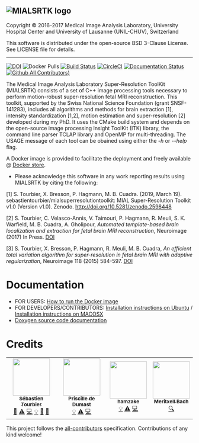 ![MIALSRTK logo](https://cloud.githubusercontent.com/assets/22279770/24004342/5e78836a-0a66-11e7-8b7d-058961cfe8e8.png)
---

Copyright © 2016-2017 Medical Image Analysis Laboratory, University Hospital Center and University of Lausanne (UNIL-CHUV), Switzerland 

This software is distributed under the open-source BSD 3-Clause License. See LICENSE file for details.

---
[![DOI](https://zenodo.org/badge/85210898.svg)](https://zenodo.org/badge/latestdoi/85210898) ![Docker Pulls](https://img.shields.io/docker/pulls/sebastientourbier/mialsuperresolutiontoolkit) [![Build Status](https://travis-ci.com/Medical-Image-Analysis-Laboratory/mialsuperresolutiontoolkit.svg?branch=master)](https://travis-ci.com/Medical-Image-Analysis-Laboratory/mialsuperresolutiontoolkit) [![CircleCI](https://circleci.com/gh/Medical-Image-Analysis-Laboratory/mialsuperresolutiontoolkit.svg?style=shield)](https://app.circleci.com/pipelines/github/Medical-Image-Analysis-Laboratory/mialsuperresolutiontoolkit) [![Documentation Status](https://readthedocs.org/projects/mialsrtk/badge/?version=latest)](https://mialsrtk.readthedocs.io/en/latest/?badge=latest) [![Github All Contributors](https://img.shields.io/github/all-contributors/Medical-Image-Analysis-Laboratory/mialsuperresolutiontoolkit))](#credits-) 

   
The Medical Image Analysis Laboratory Super-Resolution ToolKit (MIALSRTK) consists of a set of C++ image processing tools necessary to perform motion-robust super-resolution fetal MRI reconstruction. This toolkit, supported by the Swiss National Science Foundation (grant SNSF-141283), includes all algorithms and methods for brain extraction [1], intensity standardization [1,2], motion estimation and super-resolution [2] developed during my PhD. It uses the CMake build system and depends on the open-source image processing Insight ToolKit (ITK) library, the command line parser TCLAP library and OpenMP for multi-threading. The USAGE message of each tool can be obained using either the *-h* or *--help* flag. 

A Docker image is provided to facilitate the deployment and freely available @ [Docker store](https://store.docker.com/community/images/sebastientourbier/mialsuperresolutiontoolkit).  

* Please acknowledge this software in any work reporting results using MIALSRTK by citing the following:

[1] S. Tourbier, X. Bresson, P. Hagmann, M. B. Cuadra. (2019, March 19). sebastientourbier/mialsuperresolutiontoolkit: MIAL Super-Resolution Toolkit v1.0 (Version v1.0). Zenodo. http://doi.org/10.5281/zenodo.2598448

[2] S. Tourbier, C. Velasco-Annis, V. Taimouri, P. Hagmann, R. Meuli, S. K. Warfield, M. B. Cuadra,
A. Gholipour, *Automated template-based brain localization and extraction for fetal brain MRI
reconstruction*, Neuroimage (2017) In Press. [DOI](https://doi.org/10.1016/j.neuroimage.2017.04.004)

[3] S. Tourbier, X. Bresson, P. Hagmann, R. Meuli, M. B. Cuadra, *An efficient total variation
algorithm for super-resolution in fetal brain MRI with adaptive regularization*, Neuroimage 118
(2015) 584-597. [DOI](https://doi.org/10.1016/j.neuroimage.2015.06.018)

# Documentation #

* FOR USERS: [How to run the Docker image](https://github.com/sebastientourbier/mialsuperresolutiontoolkit/blob/master/documentation/userguide_docker.md)
* FOR DEVELOPERS/CONTRIBUTORS: [Installation instructions on Ubuntu](https://github.com/sebastientourbier/mialsuperresolutiontoolkit/blob/master/documentation/devguide_ubuntu.md) / [Installation instructions on MACOSX](https://github.com/sebastientourbier/mialsuperresolutiontoolkit/blob/master/documentation/devguide_mac.md)
* [Doxygen source code documentation](https://htmlpreview.github.io/?https://github.com/sebastientourbier/mialsuperresolutiontoolkit/blob/master/documentation/doxygen_html/index.html)

# Credits #

<!-- ALL-CONTRIBUTORS-LIST:START - Do not remove or modify this section -->
<!-- prettier-ignore-start -->
<!-- markdownlint-disable -->
<table>
  <tr>
    <td align="center"><a href="https://github.com/sebastientourbier"><img src="https://avatars3.githubusercontent.com/u/22279770?v=4" width="100px;" alt=""/><br /><sub><b>Sébastien Tourbier</b></sub></a><br /><a href="#design-sebastientourbier" title="Design">🎨</a> <a href="https://github.com/Medical-Image-Analysis-Laboratory/mialsuperresolutiontoolkit/commits?author=sebastientourbier" title="Tests">⚠️</a> <a href="https://github.com/Medical-Image-Analysis-Laboratory/mialsuperresolutiontoolkit/commits?author=sebastientourbier" title="Code">💻</a> <a href="#example-sebastientourbier" title="Examples">💡</a> <a href="https://github.com/Medical-Image-Analysis-Laboratory/mialsuperresolutiontoolkit/commits?author=sebastientourbier" title="Documentation">📖</a> <a href="https://github.com/Medical-Image-Analysis-Laboratory/mialsuperresolutiontoolkit/pulls?q=is%3Apr+reviewed-by%3Asebastientourbier" title="Reviewed Pull Requests">👀</a></td>
    <td align="center"><a href="https://github.com/pdedumast"><img src="https://avatars2.githubusercontent.com/u/19345763?v=4" width="100px;" alt=""/><br /><sub><b>Priscille de Dumast</b></sub></a><br /><a href="#example-pdedumast" title="Examples">💡</a> <a href="https://github.com/Medical-Image-Analysis-Laboratory/mialsuperresolutiontoolkit/commits?author=pdedumast" title="Tests">⚠️</a> <a href="https://github.com/Medical-Image-Analysis-Laboratory/mialsuperresolutiontoolkit/commits?author=pdedumast" title="Code">💻</a></td>
    <td align="center"><a href="https://github.com/hamzake"><img src="https://avatars2.githubusercontent.com/u/27707790?v=4" width="100px;" alt=""/><br /><sub><b>hamzake</b></sub></a><br /><a href="#example-hamzake" title="Examples">💡</a> <a href="https://github.com/Medical-Image-Analysis-Laboratory/mialsuperresolutiontoolkit/commits?author=hamzake" title="Tests">⚠️</a> <a href="https://github.com/Medical-Image-Analysis-Laboratory/mialsuperresolutiontoolkit/commits?author=hamzake" title="Code">💻</a></td>
    <td align="center"><a href="https://github.com/meribach"><img src="https://avatars3.githubusercontent.com/u/2786897?v=4" width="100px;" alt=""/><br /><sub><b>Meritxell Bach</b></sub></a><br /><a href="#fundingFinding-meribach" title="Funding Finding">🔍</a></td>
  </tr>
</table>

<!-- markdownlint-enable -->
<!-- prettier-ignore-end -->
<!-- ALL-CONTRIBUTORS-LIST:END -->

This project follows the [all-contributors](https://github.com/all-contributors/all-contributors) specification. Contributions of any kind welcome!
